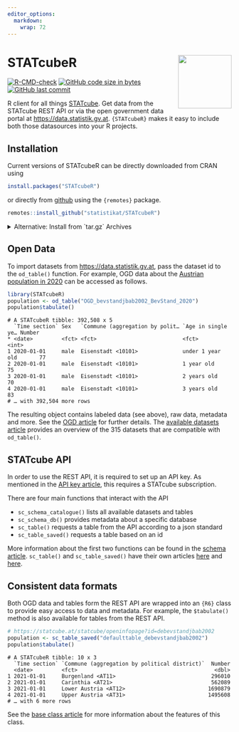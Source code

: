 ```yaml
---
editor_options: 
  markdown: 
    wrap: 72
---
```


# STATcubeR <img src="man/figures/logo2.svg" align="right" width="120"/>

<!-- badges: start -->

[![R-CMD-check](https://github.com/statistikat/STATcubeR/actions/workflows/R-CMD-check.yaml/badge.svg)](https://github.com/statistikat/STATcubeR/actions/workflows/R-CMD-check.yaml)
[![GitHub code size in
bytes](https://img.shields.io/github/languages/code-size/statistikat/STATcubeR?logo=github)](https://github.com/statistikat/STATcubeR)
[![GitHub last
commit](https://img.shields.io/github/last-commit/statistikat/STATcubeR.svg?logo=github)](https://github.com/statistikat/STATcubeR/commits/master)

<!-- badges: end -->

R client for all things [STATcube](https://statcube.at). Get data from
the STATcube REST API or via the open government data portal at
<https://data.statistik.gv.at>. `{STATcubeR}` makes it easy to include
both those datasources into your R projects.

## Installation

Current versions of STATcubeR can be directly downloaded from CRAN using

``` r
install.packages("STATcubeR")
```

or directly from [github](https://github.com/statistikat/STATcubeR) using the
`{remotes}` package.

``` r
remotes::install_github("statistikat/STATcubeR")
```

<details>

<summary>Alternative: Install from `tar.gz` Archives</summary>

If you are not able to use `remotes::nstall_github()` to install
`STATcubeR`, you can also download the package as an archive from
<https://github.com/statistikat/STATcubeR/tags>. The package can then be
installed by providing a path to the downloaded archive file, for
example:

``` r
install.packages('STATcubeR-x.y.z.tar.gz', repos = NULL)
```

</details>

## Open Data

To import datasets from <https://data.statistik.gv.at>, pass the dataset
id to the `od_table()` function. For example, OGD data about the
[Austrian population in
2020](https://data.statistik.gv.at/web/meta.jsp?dataset=OGD_bevstandjbab2002_BevStand_2020)
can be accessed as follows.

``` r
library(STATcubeR)
population <- od_table("OGD_bevstandjbab2002_BevStand_2020")
population$tabulate()
```

```         
# A STATcubeR tibble: 392,508 x 5
  `Time section` Sex   `Commune (aggregation by polit… `Age in single ye… Number
* <date>         <fct> <fct>                           <fct>               <int>
1 2020-01-01     male  Eisenstadt <10101>              under 1 year old       77
2 2020-01-01     male  Eisenstadt <10101>              1 year old             75
3 2020-01-01     male  Eisenstadt <10101>              2 years old            70
4 2020-01-01     male  Eisenstadt <10101>              3 years old            83
# … with 392,504 more rows
```

The resulting object contains labeled data (see above), raw data,
metadata and more. See the [OGD
article](https://statistikat.github.io/STATcubeR/articles/od_table.html)
for further details. The [available datasets
article](https://statistikat.github.io/STATcubeR/articles/od_list.html)
provides an overview of the 315 datasets that are compatible with
`od_table()`.

## STATcube API

In order to use the REST API, it is required to set up an API key. As
mentioned in the [API key
article](https://statistikat.github.io/STATcubeR/articles/sc_key.html),
this requires a STATcube subscription.

There are four main functions that interact with the API

-   `sc_schema_catalogue()` lists all available datasets and tables
-   `sc_schema_db()` provides metadata about a specific database
-   `sc_table()` requests a table from the API according to a json
    standard
-   `sc_table_saved()` requests a table based on an id

More information about the first two functions can be found in the
[schema
article](https://statistikat.github.io/STATcubeR/articles/sc_schema.html).
`sc_table()` and `sc_table_saved()` have their own articles
[here](https://statistikat.github.io/STATcubeR/articles/sc_table.html)
and
[here](https://statistikat.github.io/STATcubeR/articles/sc_table_saved.html).

## Consistent data formats

Both OGD data and tables form the REST API are wrapped into an `{R6}`
class to provide easy access to data and metadata. For example, the
`$tabulate()` method is also available for tables from the REST API.

``` r
# https://statcube.at/statcube/openinfopage?id=debevstandjbab2002
population <- sc_table_saved("defaulttable_debevstandjbab2002")
population$tabulate()
```

```         
# A STATcubeR tibble: 10 x 3
  `Time section` `Commune (aggregation by political district)`  Number
  <date>         <fct>                                           <dbl>
1 2021-01-01     Burgenland <AT11>                              296010
2 2021-01-01     Carinthia <AT21>                               562089
3 2021-01-01     Lower Austria <AT12>                          1690879
4 2021-01-01     Upper Austria <AT31>                          1495608
# … with 6 more rows
```

See the [base class
article](https://statistikat.github.io/STATcubeR/articles/sc_data.html)
for more information about the features of this class.
